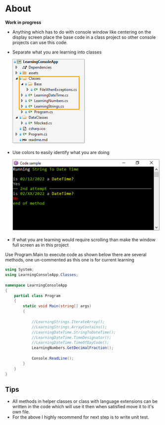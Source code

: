 ﻿# About

**Work in progress**

- Anything which has to do with console window like centering on the display screen place the base code in a class project so other console projects can use this code.
- Separate what you are learning into classes

  ![Class Folder](assets/classFolder.png)
- Use colors to easily identify what you are doing

  ![Using Colors](assets/UsingColors.png)

- If what you are learning would require scrolling than make the window full screen as in this project

Use Program.Main to execute code as shown below there are several methods, one un-commented as this one is for current learning

```csharp
using System;
using LearningConsoleApp.Classes;

namespace LearningConsoleApp
{
    partial class Program
    {
        static void Main(string[] args)
        {

            //LearningStrings.IterateArray();
            //LearningStrings.ArrayContains();
            //LearningDateTime.StringToDateTime();
            //LearningDateTime.TimeDesignator();
            //LearningDateTime.TimeOfDayCode();
            LearningNumbers.GetDecimalFraction();

            Console.ReadLine();
        }
    }
}
```

## Tips

- All methods in helper classes or class with language extensions can be written in the code which will use it then when satisfied move it to it's own file.
- For the above I highly recommend for next step is to write unit test.
